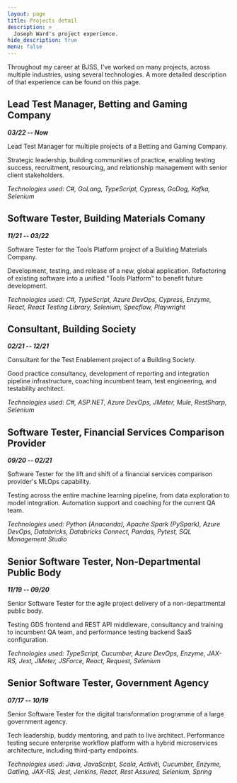 ```yaml
---
layout: page
title: Projects detail
description: >
  Joseph Ward's project experience.
hide_description: true
menu: false
---
```


Throughout my career at BJSS, I've worked on many projects, across multiple industries, using several technologies. A more detailed description of that experience can be found on this page.

## Lead Test Manager, Betting and Gaming Company

***03/22 -- Now***

Lead Test Manager for multiple projects of a Betting and Gaming Company.

Strategic leadership, building communities of practice, enabling testing success, recruitment, resourcing, and relationship management with senior client stakeholders.

*Technologies used: C#, GoLang, TypeScript, Cypress, GoDog, Kafka, Selenium*

## Software Tester, Building Materials Comany

***11/21 -- 03/22***

Software Tester for the Tools Platform project of a Building Materials Company.

Development, testing, and release of a new, global application. Refactoring of existing software into a unified "Tools Platform" to benefit future development.

*Technologies used: C#, TypeScript, Azure DevOps, Cypress, Enzyme, React, React Testing Library, Selenium, Specflow, Playwright*

## Consultant, Building Society

***02/21 -- 12/21***

Consultant for the Test Enablement project of a Building Society.

Good practice consultancy, development of reporting and integration pipeline infrastructure, coaching incumbent team, test engineering, and testability architect.

*Technologies used: C#, ASP.NET, Azure DevOps, JMeter, Mule, RestSharp, Selenium*

## Software Tester, Financial Services Comparison Provider

***09/20 -- 02/21***

Software Tester for the lift and shift of a financial services comparison provider's MLOps capability.

Testing across the entire machine learning pipeline, from data exploration to model integration. Automation support and coaching for the current QA team.

*Technologies used: Python (Anaconda), Apache Spark (PySpark), Azure DevOps, Databricks, Databricks Connect, Pandas, Pytest, SQL Management Studio*

## Senior Software Tester, Non-Departmental Public Body

***11/19 -- 09/20***

Senior Software Tester for the agile project delivery of a non-departmental public body.

Testing GDS frontend and REST API middleware, consultancy and training to incumbent QA team, and performance testing backend SaaS configuration.

*Technologies used: TypeScript, Cucumber, Azure DevOps, Enzyme, JAX-RS, Jest, JMeter, JSForce, React, Request, Selenium*

## Senior Software Tester, Government Agency

***07/17 -- 10/19***

Senior Software Tester for the digital transformation programme of a large government agency.

Tech leadership, buddy mentoring, and path to live architect. Performance testing secure enterprise workflow platform with a hybrid microservices architecture, including third-party endpoints.

*Technologies used: Java, JavaScript, Scala, Activiti, Cucumber, Enzyme, Gatling, JAX-RS, Jest, Jenkins, React, Rest Assured, Selenium, Spring*

